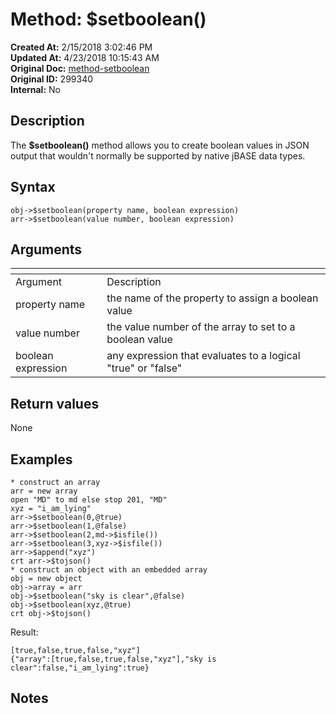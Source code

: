 # Method: $setboolean()

**Created At:** 2/15/2018 3:02:46 PM  
**Updated At:** 4/23/2018 10:15:43 AM  
**Original Doc:** [method-setboolean](https://docs.jbase.com/42948-dynamic-objects/method-setboolean)  
**Original ID:** 299340  
**Internal:** No  


## Description

The **$setboolean()** method allows you to create boolean values in JSON output that wouldn't normally be supported by native jBASE data types.



## Syntax

```
obj->$setboolean(property name, boolean expression) 
arr->$setboolean(value number, boolean expression) 
```



## Arguments




| <!----> | <!----> |
| --- | --- |
| Argument<br> | Description<br> |
| property name<br> | the name of the property to assign a boolean value<br> |
| value number<br> | the value number of the array to set to a boolean value<br> |
| boolean expression<br> | any expression that evaluates to a logical "true" or "false"<br> |




## Return values

None



## Examples

```
* construct an array
arr = new array
open "MD" to md else stop 201, "MD"
xyz = "i_am_lying"
arr->$setboolean(0,@true)
arr->$setboolean(1,@false)
arr->$setboolean(2,md->$isfile())
arr->$setboolean(3,xyz->$isfile())
arr->$append("xyz")
crt arr->$tojson()
* construct an object with an embedded array
obj = new object
obj->array = arr
obj->$setboolean("sky is clear",@false)
obj->$setboolean(xyz,@true)
crt obj->$tojson()
```

Result:

```
[true,false,true,false,"xyz"]
{"array":[true,false,true,false,"xyz"],"sky is clear":false,"i_am_lying":true}
```



## Notes
